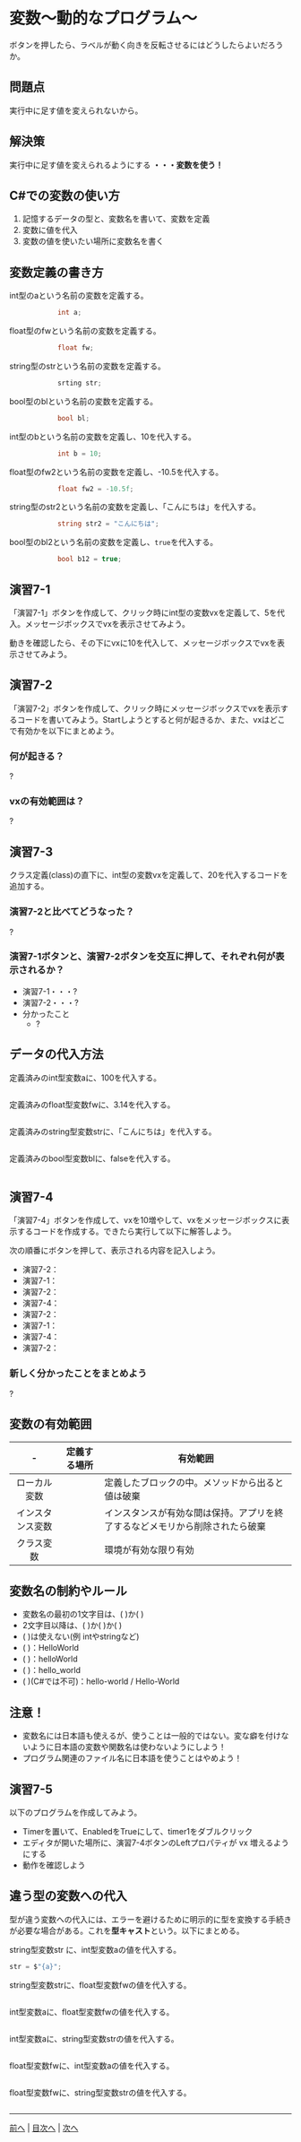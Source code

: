 # 変数～動的なプログラム～
ボタンを押したら、ラベルが動く向きを反転させるにはどうしたらよいだろうか。

## 問題点

実行中に足す値を変えられないから。

## 解決策

実行中に足す値を変えられるようにする **・・・変数を使う！**

## C#での変数の使い方

1. 記憶するデータの型と、変数名を書いて、変数を定義
2. 変数に値を代入
3. 変数の値を使いたい場所に変数名を書く

## 変数定義の書き方

int型のaという名前の変数を定義する。

```cs
            int a;
```

float型のfwという名前の変数を定義する。

```cs
            float fw;
```

string型のstrという名前の変数を定義する。

```cs
            srting str;
```

bool型のblという名前の変数を定義する。

```cs
            bool bl;
```

int型のbという名前の変数を定義し、10を代入する。

```cs
            int b = 10;
```

float型のfw2という名前の変数を定義し、-10.5を代入する。

```cs
            float fw2 = -10.5f;
```

string型のstr2という名前の変数を定義し、「こんにちは」を代入する。

```cs
            string str2 = "こんにちは";
```

bool型のbl2という名前の変数を定義し、`true`を代入する。

```cs
            bool b12 = true;
```


## 演習7-1
「演習7-1」ボタンを作成して、クリック時にint型の変数vxを定義して、5を代入。メッセージボックスでvxを表示させてみよう。

動きを確認したら、その下にvxに10を代入して、メッセージボックスでvxを表示させてみよう。

## 演習7-2
「演習7-2」ボタンを作成して、クリック時にメッセージボックスでvxを表示するコードを書いてみよう。Startしようとすると何が起きるか、また、vxはどこで有効かを以下にまとめよう。

### 何が起きる？

?

### vxの有効範囲は？

?

## 演習7-3
クラス定義(class)の直下に、int型の変数vxを定義して、20を代入するコードを追加する。

### 演習7-2と比べてどうなった？

?

### 演習7-1ボタンと、演習7-2ボタンを交互に押して、それぞれ何が表示されるか？

- 演習7-1・・・?
- 演習7-2・・・?
- 分かったこと
    - ?

## データの代入方法
定義済みのint型変数aに、100を代入する。

```cs

```

定義済みのfloat型変数fwに、3.14を代入する。

```cs

```

定義済みのstring型変数strに、「こんにちは」を代入する。

```cs

```

定義済みのbool型変数blに、falseを代入する。

```cs

```


## 演習7-4
「演習7-4」ボタンを作成して、vxを10増やして、vxをメッセージボックスに表示するコードを作成する。できたら実行して以下に解答しよう。

次の順番にボタンを押して、表示される内容を記入しよう。
- 演習7-2：
- 演習7-1：
- 演習7-2：
- 演習7-4：
- 演習7-2：
- 演習7-1：
- 演習7-4：
- 演習7-2：

### 新しく分かったことをまとめよう

?
 
## 変数の有効範囲
|-              |定義する場所|有効範囲|
|:-------------:|-----------|-------|
|ローカル変数    |           |定義したブロックの中。メソッドから出ると値は破棄|
|インスタンス変数|           |インスタンスが有効な間は保持。アプリを終了するなどメモリから削除されたら破棄|
|クラス変数     |           |環境が有効な限り有効|

##	変数名の制約やルール
- 変数名の最初の1文字目は、( )か( )
- 2文字目以降は、( )か( )か( )
- ( )は使えない(例 intやstringなど)
- ( )：HelloWorld
- ( )：helloWorld
- ( )：hello_world
- ( )(C#では不可)：hello-world / Hello-World

## 注意！
- 変数名には日本語も使えるが、使うことは一般的ではない。変な癖を付けないように日本語の変数や関数名は使わないようにしよう！
- プログラム関連のファイル名に日本語を使うことはやめよう！

## 演習7-5
以下のプログラムを作成してみよう。

- Timerを置いて、EnabledをTrueにして、timer1をダブルクリック
- エディタが開いた場所に、演習7-4ボタンのLeftプロパティが vx 増えるようにする
- 動作を確認しよう

## 違う型の変数への代入
型が違う変数への代入には、エラーを避けるために明示的に型を変換する手続きが必要な場合がある。これを**型キャスト**という。以下にまとめる。

string型変数str に、int型変数aの値を代入する。

```cs
str = $"{a}";
```

string型変数strに、float型変数fwの値を代入する。

```cs

```

int型変数aに、float型変数fwの値を代入する。

```cs

```

int型変数aに、string型変数strの値を代入する。

```cs

```

float型変数fwに、int型変数aの値を代入する。

```cs

```

float型変数fwに、string型変数strの値を代入する。

```cs

```

---

[前へ](06.md) | [目次へ](README.md#%E7%9B%AE%E6%AC%A1) | [次へ](08.md)
